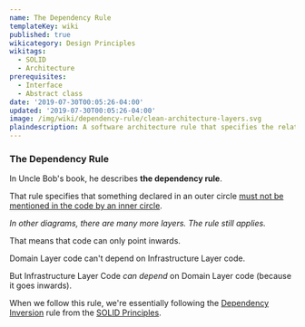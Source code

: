 ```yaml
---
name: The Dependency Rule
templateKey: wiki
published: true
wikicategory: Design Principles
wikitags:
  - SOLID
  - Architecture
prerequisites:
  - Interface
  - Abstract class
date: '2019-07-30T00:05:26-04:00'
updated: '2019-07-30T00:05:26-04:00'
image: /img/wiki/dependency-rule/clean-architecture-layers.svg
plaindescription: A software architecture rule that specifies the relationship between layers, namely that an inner layer should never rely on anything from an outer layer. 
---
```


### The Dependency Rule

In Uncle Bob's book, he describes **the dependency rule**.

That rule specifies that something declared in an outer circle <u>must not be mentioned in the code by an inner circle</u>.

_In other diagrams, there are many more layers. The rule still applies._

That means that code can only point inwards.

Domain Layer code can't depend on Infrastructure Layer code.

But Infrastructure Layer Code _can depend_ on Domain Layer code (because it goes inwards).

When we follow this rule, we're essentially following the [Dependency Inversion](dependency-inversion/) rule from the [SOLID Principles](/articles/solid-principles/solid-typescript/).


